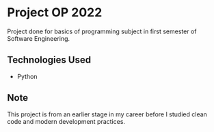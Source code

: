 # Project OP 2022
Project done for basics of programming subject in first semester of Software Engineering.

## Technologies Used
- Python

## Note
This project is from an earlier stage in my career before I studied clean code and modern development practices.